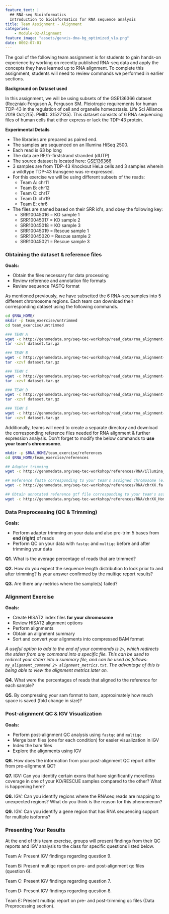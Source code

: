 ```yaml
---
feature_text: |
  ## RNA-seq Bioinformatics
  Introduction to bioinformatics for RNA sequence analysis
title: Team Assignment - Alignment
categories:
    - Module-02-Alignment
feature_image: "assets/genvis-dna-bg_optimized_v1a.png"
date: 0002-07-01
---
```


The goal of the following team assignment is for students to gain hands-on experience by working on recently published RNA-seq data and apply the concepts they have learned up to RNA alignment. To complete this assignment, students will need to review commands we performed in earlier sections.

**Background on Dataset used**

In this assignment, we will be using subsets of the GSE136366 dataset (Roczniak-Ferguson A, Ferguson SM. Pleiotropic requirements for human TDP-43 in the regulation of cell and organelle homeostasis. Life Sci Alliance 2019 Oct;2(5). PMID: 31527135). This dataset consists of 6 RNA sequencing files of human cells that either express or lack the TDP-43 protein.

**Experimental Details**
- The libraries are prepared as paired end.
- The samples are sequenced on an Illumina HiSeq 2500.
- Each read is 63 bp long
- The data are RF/fr-firststrand stranded (dUTP)
- The source dataset is located here: [GSE136366](https://www.ncbi.nlm.nih.gov/geo/query/acc.cgi?acc=GSE136366)
- 3 samples are from TDP-43 Knockout HeLa cells and 3 samples wherein a wildtype TDP-43 transgene was re-expressed.
- For this exercise we will be using different subsets of the reads:
  - Team A: chr11
  - Team B: chr12
  - Team C: chr17
  - Team D: chr19
  - Team E: chr6
- The files are named based on their SRR id's, and obey the following key:
  - SRR10045016 = KO sample 1
  - SRR10045017 = KO sample 2
  - SRR10045018 = KO sample 3
  - SRR10045019 = Rescue sample 1
  - SRR10045020 = Rescue sample 2
  - SRR10045021 = Rescue sample 3

### Obtaining the dataset & reference files

**Goals:**

- Obtain the files necessary for data processing
- Review reference and annotation file formats
- Review sequence FASTQ format

As mentioned previously, we have subsetted the 6 RNA-seq samples into 5 different chromosome regions. Each team can download their corresponding dataset using the following commands.
```bash
cd $RNA_HOME/
mkdir -p team_exercise/untrimmed
cd team_exercise/untrimmed

### TEAM A
wget -c http://genomedata.org/seq-tec-workshop/read_data/rna_alignment-de_exercise/dataset_A/dataset.tar.gz
tar -xzvf dataset.tar.gz

### TEAM B
wget -c http://genomedata.org/seq-tec-workshop/read_data/rna_alignment-de_exercise/dataset_B/dataset.tar.gz
tar -xzvf dataset.tar.gz

### TEAM C
wget -c http://genomedata.org/seq-tec-workshop/read_data/rna_alignment-de_exercise/dataset_C/dataset.tar.gz
tar -xzvf dataset.tar.gz

### TEAM D
wget -c http://genomedata.org/seq-tec-workshop/read_data/rna_alignment-de_exercise/dataset_D/dataset.tar.gz
tar -xzvf dataset.tar.gz

### TEAM E
wget -c http://genomedata.org/seq-tec-workshop/read_data/rna_alignment-de_exercise/dataset_E/dataset.tar.gz
tar -xzvf dataset.tar.gz

```

Additionally, teams will need to create a separate directory and download the corresponding reference files needed for RNA alignment & further expression analysis. Don't forget to modify the below commands to **use your team's chromosome**.
```bash
mkdir -p $RNA_HOME/team_exercise/references
cd $RNA_HOME/team_exercise/references

## Adapter trimming
wget -c http://genomedata.org/seq-tec-workshop/references/RNA/illumina_multiplex.fa

## Reference fasta corresponding to your team's assigned chromosome (e.g. chr6)
wget -c http://genomedata.org/seq-tec-workshop/references/RNA/chrXX.fa

## Obtain annotated reference gtf file corresponding to your team's assigned chromosome (e.g. chr6)
wget -c http://genomedata.org/seq-tec-workshop/references/RNA/chrXX_Homo_sapiens.GRCh38.95.gtf

```


### Data Preprocessing (QC & Trimming)

**Goals:**

- Perform adapter trimming on your data and also pre-trim 5 bases from **end (right)** of reads
- Perform QC on your data with `fastqc` and `multiqc` before and after trimming your data

**Q1.** What is the average percentage of reads that are trimmed?

**Q2.** How do you expect the sequence length distribution to look prior to and after trimming? Is your answer confirmed by the multiqc report results?

**Q3.** Are there any metrics where the sample(s) failed?


### Alignment Exercise

**Goals:**

- Create HISAT2 index files **for your chromosome**
- Review HISAT2 alignment options
- Perform alignments
- Obtain an alignment summary
- Sort and convert your alignments into compressed BAM format

*A useful option to add to the end of your commands is `2>`, which redirects the stderr from any command into a specific file. This can be used to redirect your stderr into a summary file, and can be used as follows: `my_alignment_command 2> alignment_metrics.txt`. The advantage of this is being able to view the alignment metrics later on.*

**Q4.** What were the percentages of reads that aligned to the reference for each sample?

**Q5.** By compressing your sam format to bam, approximately how much space is saved (fold change in size)?


### Post-alignment QC & IGV Visualization

**Goals:**

- Perform post-alignment QC analysis using `fastqc` and `multiqc`
- Merge bam files (one for each condition) for easier visualization in IGV
- Index the bam files
- Explore the alignments using IGV

**Q6.** How does the information from your post-alignment QC report differ from pre-alignment QC?

**Q7.** IGV: Can you identify certain exons that have significantly more/less coverage in one of your KO/RESCUE samples compared to the other? What is happening here?

**Q8.** IGV: Can you identify regions where the RNAseq reads are mapping to unexpected regions? What do you think is the reason for this phenomenon?

**Q9.** IGV: Can you identify a gene region that has RNA sequencing support for multiple isoforms?


### Presenting Your Results
At the end of this team exercise, groups will present findings from their QC reports and IGV analysis to the class for specific questions listed below.

Team A: Present IGV findings regarding question 9.

Team B: Present multiqc report on pre- and post-alignment qc files (question 6).

Team C: Present IGV findings regarding question 7.

Team D: Present IGV findings regarding question 8.

Team E: Present multiqc report on pre- and post-trimming qc files (Data Preprocessing section).
